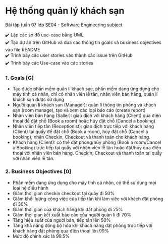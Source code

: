 # Hệ thống quản lý khách sạn
Bài tập tuần 07 lớp SE04 - Software Engineering subject

:heavy_check_mark: Lập các sơ đồ use-case bằng UML <br>
:heavy_check_mark: Tạo dự án trên GitHub và đưa các thông tin goals và business objectives vào file README <br>
:heavy_check_mark: Trình bày các user stories vào thành các issue trên GitHub <br>
:heavy_check_mark: Trình bày các Use-case vào các stories <br>

### 1. Goals  [G]
- Tạo được phần mềm quản lí khách sạc, phần mềm dạng ứng dụng cho máy tính cá nhân, chỉ có nhân viên lễ tân, nhân viên bán hàng, quản lí khách sạn được sử dụng
- Người quản lí khách sạn (Manager): quản lí thông tin phòng và khách sạn (room manage), tạo và xem các loại báo cáo (create report)
- Nhân viên bán hàng (Saller): giao dịch với khách hàng (Client) qua điện thoại để đặt chỗ (Book a room) hoặc hủy đặt chỗ (Cancel a booking)
- Nhân viên tiếp tân (Receptionist): giao dịch trực tiếp với khách hàng (Client) tại quầy để đặt chỗ (Book a room), hủy đặt chỗ (Cancel a booking), nhận Checkin, Checkout và thanh toán cho khách hàng.
- Khách hàng (Client): có thể đặt phòng/hủy phòng (Book a room/Cancel a Booking) trực tiếp tại quầy với nhân viên lễ tân hoặc đặt/hủy qua điện thoại với nhân viên bán hàng. Checkin, Checkout và thanh toán tại quầy với nhân viên lễ tân.

### 2. Business Objectives  [0]
- Phần mềm dạng ứng dụng cho máy tính cá nhân, có thể sử dụng mọi loại hệ điều hành
- Giảm thời gian checkin checkout tại quầy đi 50%
- Giảm khối lượng công việc của tiếp tân khi làm việc với khách đặt phòng đi 30%
- Giảm thời gian của khách hàng khi đặt phòng đi 25%
- Giảm thời gian kết xuất báo cáo của người quản lí đi 70%
- Tăng hiệu suất của người bán, tiếp tân lên 50%
- Tăng khả năng đồng bộ hóa khi khách hàng đặt phòng trực tiếp với khách hàng đặt phòng qua điện thoại lên 99%
- Mức độ chính xác là 99.5%
